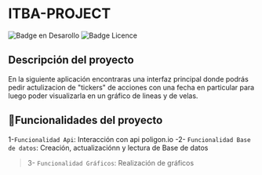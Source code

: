 # ITBA-PROJECT
![Badge en Desarollo](https://img.shields.io/badge/STATUS-V0.1%20-green)
![Badge Licence](https://img.shields.io/badge/LICENCE-ITBA-blue)

## Descripción del proyecto
En la siguiente aplicación encontraras una interfaz principal donde podrás pedir actulizacion de "tickers" de acciones con una fecha en particular
para luego poder visualizarla en un gráfico de lineas y de velas.
## :hammer:Funcionalidades del proyecto
1-`Funcionalidad Api`: Interacción con api poligon.io 
-2- `Funcionalidad Base de datos`: Creación, actualizaciónn y lectura de Base de datos 
> 3- `Funcionalidad Gráficos`: Realización de gráficos


